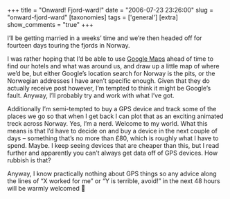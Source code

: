 +++
title = "Onward! Fjord-ward!"
date = "2006-07-23 23:26:00"
slug = "onward-fjord-ward"
[taxonomies]
tags = ['general']
[extra]
show_comments = "true"
+++

I’ll be getting married in a weeks’ time and we’re then headed off for fourteen days touring the fjords in Norway.

I was rather hoping that I’d be able to use [Google Maps](http://maps.google.com) ahead of time to find our hotels and what was around us, and draw up a little map of where we’d be, but either Google’s location search for Norway is the pits, or the Norwegian addresses I have aren’t specific enough. Given that they do actually receive post however, I’m tempted to think it might be Google’s fault. Anyway, I’ll probably try and work with what I’ve got.

Additionally I’m semi-tempted to buy a GPS device and track some of the places we go so that when I get back I can plot that as an exciting animated treck across Norway. Yes, I’m a nerd. Welcome to my world. What this means is that I’d have to decide on and buy a device in the next couple of days – something that’s no more than £80, which is roughly what I have to spend. Maybe. I keep seeing devices that are cheaper than this, but I read further and apparently you can’t always get data off of GPS devices. How rubbish is that?

Anyway, I know practically nothing about GPS things so any advice along the lines of “X worked for me” or “Y is terrible, avoid!” in the next 48 hours will be warmly welcomed 🙂
